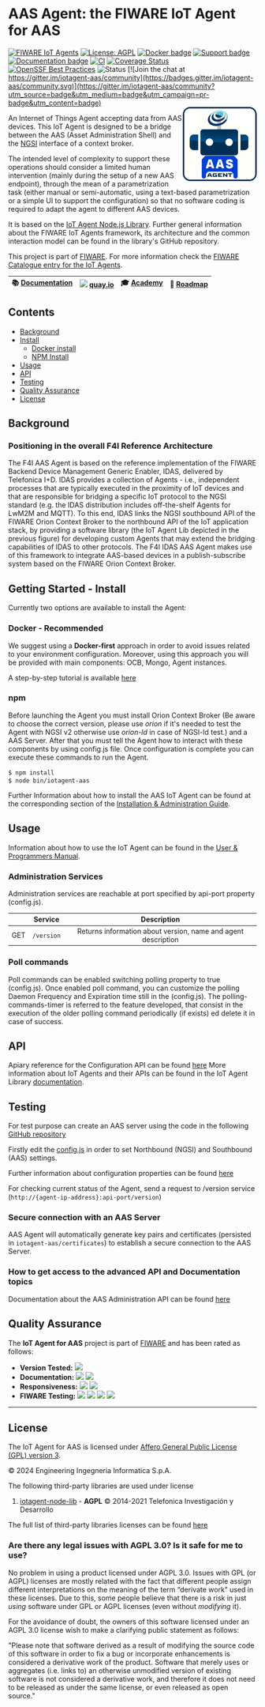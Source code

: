 # AAS Agent: the FIWARE IoT Agent for AAS

[![FIWARE IoT Agents](https://nexus.lab.fiware.org/static/badges/chapters/iot-agents.svg)](https://www.fiware.org/developers/catalogue/)
[![License: AGPL](https://img.shields.io/badge/License-AGPL_v3-blue.svg)](https://opensource.org/licenses/AGPL-3.0)
[![Docker badge](https://img.shields.io/badge/quay.io-fiware%2Fiotagent--aas-grey?logo=red%20hat&labelColor=EE0000)](https://quay.io/repository/fiware/iotagent-aas)
[![Support badge](https://img.shields.io/badge/support-stackoverflow-orange)](https://stackoverflow.com/questions/tagged/fiware+iot)<br/>
[![Documentation badge](https://img.shields.io/readthedocs/iotagent-aas.svg)](https://iotagent-aas.rtfd.io/)
[![CI](https://github.com/Engineering-Research-and-Development/iotagent-aas/workflows/CI/badge.svg)](https://github.com/Engineering-Research-and-Development/iotagent-aas/actions?query=workflow%3ACI)
[![Coverage Status](https://coveralls.io/repos/github/Engineering-Research-and-Development/iotagent-aas/badge.svg?branch=master)](https://coveralls.io/github/Engineering-Research-and-Development/iotagent-aas?branch=master)
[![OpenSSF Best Practices](https://www.bestpractices.dev/projects/9735/badge)](https://www.bestpractices.dev/projects/9735)
![Status](https://nexus.lab.fiware.org/static/badges/statuses/full.svg)
[![Join the chat at https://gitter.im/iotagent-aas/community](https://badges.gitter.im/iotagent-aas/community.svg)](https://gitter.im/iotagent-aas/community?utm_source=badge&utm_medium=badge&utm_campaign=pr-badge&utm_content=badge)
<br/> <img align="right" width="150" src="/docs/images/iotagent-logo.png" />

An Internet of Things Agent accepting data from AAS devices. This IoT Agent is designed to be a bridge between the AAS
(Asset Administration Shell) and the
[NGSI](https://swagger.lab.fiware.org/?url=https://raw.githubusercontent.com/Fiware/specifications/master/OpenAPI/ngsiv2/ngsiv2-openapi.json)
interface of a context broker.

The intended level of complexity to support these operations should consider a limited human intervention (mainly during
the setup of a new AAS endpoint), through the mean of a parametrization task (either manual or semi-automatic, using a
text-based parametrization or a simple UI to support the configuration) so that no software coding is required to adapt
the agent to different AAS devices.

It is based on the [IoT Agent Node.js Library](https://github.com/telefonicaid/iotagent-node-lib). Further general
information about the FIWARE IoT Agents framework, its architecture and the common interaction model can be found in the
library's GitHub repository.

This project is part of [FIWARE](https://www.fiware.org/). For more information check the
[FIWARE Catalogue entry for the IoT Agents](https://github.com/Fiware/catalogue/tree/master/iot-agents).

| :books: [Documentation](https://iotagent-aas.rtfd.io) | <img style="height:1em" src="https://quay.io/static/img/quay_favicon.png"/> [quay.io](https://quay.io/repository/fiware/iotagent-aas) | :mortar_board: [Academy](https://fiware-academy.readthedocs.io/en/latest/iot-agents/idas) | :dart: [Roadmap](https://github.com/Engineering-Research-and-Development/iotagent-aas/blob/master/roadmap.md) |
| ----------------------------------------------------- | ------------------------------------------------------------------------------------------------------------------------------------- | ----------------------------------------------------------------------------------------- | ------------------------------------------------------------------------------------------------------------- |


## Contents

-   [Background](#background)
-   [Install](#getting-started---install)
    -   [Docker install](#docker---recommended)
    -   [NPM Install](#npm)
-   [Usage](#usage)
-   [API](#api)
-   [Testing](#testing)
-   [Quality Assurance](#quality-assurance)
-   [License](#license)

## Background

### Positioning in the overall F4I Reference Architecture

The F4I AAS Agent is based on the reference implementation of the FIWARE Backend Device Management Generic Enabler,
IDAS, delivered by Telefonica I+D. IDAS provides a collection of Agents - i.e., independent processes that are typically
executed in the proximity of IoT devices and that are responsible for bridging a specific IoT protocol to the NGSI
standard (e.g. the IDAS distribution includes off-the-shelf Agents for LwM2M and MQTT). To this end, IDAS links the NGSI
southbound API of the FIWARE Orion Context Broker to the northbound API of the IoT application stack, by providing a
software library (the IoT Agent Lib depicted in the previous figure) for developing custom Agents that may extend the
bridging capabilities of IDAS to other protocols. The F4I IDAS AAS Agent makes use of this framework to integrate
AAS-based devices in a publish-subscribe system based on the FIWARE Orion Context Broker.

## Getting Started - Install

Currently two options are available to install the Agent:

### Docker - Recommended

We suggest using a **Docker-first** approach in order to avoid issues related to your environment configuration.
Moreover, using this approach you will be provided with main components: OCB, Mongo, Agent instances.

A step-by-step tutorial is available
[here](https://github.com/Engineering-Research-and-Development/iotagent-aas/blob/master/docs/aas_agent_tutorial.md)

### npm

Before launching the Agent you must install Orion Context Broker (Be aware to choose the correct version, please use
_orion_ if it's needed to test the Agent with NGSI v2 otherwise use _orion-ld_ in case of NGSI-ld test.) and a AAS
Server. After that you must tell the Agent how to interact with these components by using config.js file. Once
configuration is complete you can execute these commands to run the Agent.

```console
$ npm install
$ node bin/iotagent-aas
```

Further Information about how to install the AAS IoT Agent can be found at the corresponding section of the
[Installation & Administration Guide](https://iotagent-aas.readthedocs.io/en/latest/installation_and_administration_guide).

## Usage

Information about how to use the IoT Agent can be found in the
[User & Programmers Manual](https://iotagent-aas.readthedocs.io/en/latest/user_and_programmers_manual).

### Administration Services

Administration services are reachable at port specified by api-port property (config.js).

|     |  Service   |                          Description                          |
| --- | :--------: | :-----------------------------------------------------------: |
| GET | `/version` | Returns information about version, name and agent description |

### Poll commands

Poll commands can be enabled switching polling property to true (config.js). Once enabled poll command, you can
customize the polling Daemon Frequency and Expiration time still in the (config.js). The polling-commands-timer is
referred to the feature developed, that consist in the execution of the older polling command periodically (if exists)
ed delete it in case of success.

## API

Apiary reference for the Configuration API can be found
[here](http://docs.telefonicaiotiotagents.apiary.io/#reference/configuration-api) More information about IoT Agents and
their APIs can be found in the IoT Agent Library [documentation](https://iotagent-node-lib.rtfd.io/).

## Testing

For test purpose can create an AAS server using the code in the following
[GitHub repository](https://github.com/Engineering-Research-and-Development/opc-ua-car-server/)

Firstly edit the [config.js](conf/config.js) in order to set Northbound (NGSI) and Southbound (AAS) settings.

Further information about configuration properties can be found [here](docs/howto.md)

For checking current status of the Agent, send a request to /version service
(`http://{agent-ip-address}:api-port/version`)

### Secure connection with an AAS Server

AAS Agent will automatically generate key pairs and certificates (persisted in `iotagent-aas/certificates`) to establish
a secure connection to the AAS Server.

### How to get access to the advanced API and Documentation topics

Documentation about the AAS Administration API can be found [here](https://iotagentaas.docs.apiary.io/)

## Quality Assurance

The **IoT Agent for AAS** project is part of [FIWARE](https://fiware.org/) and has been rated as follows:

-   **Version Tested:**
    ![](https://img.shields.io/badge/dynamic/aas.svg?label=Version&url=https://fiware.github.io/catalogue/json/iotagent_AAS.json&query=$.version&colorB=blue)
-   **Documentation:**
    ![](https://img.shields.io/badge/dynamic/aas.svg?label=Completeness&url=https://fiware.github.io/catalogue/json/iotagent_AAS.json&query=$.docCompleteness&colorB=blue)
    ![](https://img.shields.io/badge/dynamic/aas.svg?label=Usability&url=https://fiware.github.io/catalogue/json/iotagent_AAS.json&query=$.docSoundness&colorB=blue)
-   **Responsiveness:**
    ![](https://img.shields.io/badge/dynamic/aas.svg?label=Time%20to%20Respond&url=https://fiware.github.io/catalogue/json/iotagent_AAS.json&query=$.timeToCharge&colorB=blue)
    ![](https://img.shields.io/badge/dynamic/aas.svg?label=Time%20to%20Fix&url=https://fiware.github.io/catalogue/json/iotagent_AAS.json&query=$.timeToFix&colorB=blue)
-   **FIWARE Testing:**
    ![](https://img.shields.io/badge/dynamic/aas.svg?label=Tests%20Passed&url=https://fiware.github.io/catalogue/json/iotagent_AAS.json&query=$.failureRate&colorB=blue)
    ![](https://img.shields.io/badge/dynamic/aas.svg?label=Scalability&url=https://fiware.github.io/catalogue/json/iotagent_AAS.json&query=$.scalability&colorB=blue)
    ![](https://img.shields.io/badge/dynamic/aas.svg?label=Performance&url=https://fiware.github.io/catalogue/json/iotagent_AAS.json&query=$.performance&colorB=blue)
    ![](https://img.shields.io/badge/dynamic/aas.svg?label=Stability&url=https://fiware.github.io/catalogue/json/iotagent_AAS.json&query=$.stability&colorB=blue)

---

## License

The IoT Agent for AAS is licensed under [Affero General Public License (GPL) version 3](./LICENSE).

© 2024 Engineering Ingegneria Informatica S.p.A.

The following third-party libraries are used under license

1.  [iotagent-node-lib](https://github.com/telefonicaid/iotagent-node-lib) - **AGPL** © 2014-2021 Telefonica
    Investigación y Desarrollo

The full list of third-party libraries licenses can be found
[here](https://htmlpreview.github.io/?https://github.com/Engineering-Research-and-Development/iotagent-aas/blob/master/docs/aas_agent_dependencies.html)

### Are there any legal issues with AGPL 3.0? Is it safe for me to use?

No problem in using a product licensed under AGPL 3.0. Issues with GPL (or AGPL) licenses are mostly related with the
fact that different people assign different interpretations on the meaning of the term “derivate work” used in these
licenses. Due to this, some people believe that there is a risk in just _using_ software under GPL or AGPL licenses
(even without _modifying_ it).

For the avoidance of doubt, the owners of this software licensed under an AGPL 3.0 license wish to make a clarifying
public statement as follows:

"Please note that software derived as a result of modifying the source code of this software in order to fix a bug or
incorporate enhancements is considered a derivative work of the product. Software that merely uses or aggregates (i.e.
links to) an otherwise unmodified version of existing software is not considered a derivative work, and therefore it
does not need to be released as under the same license, or even released as open source."
